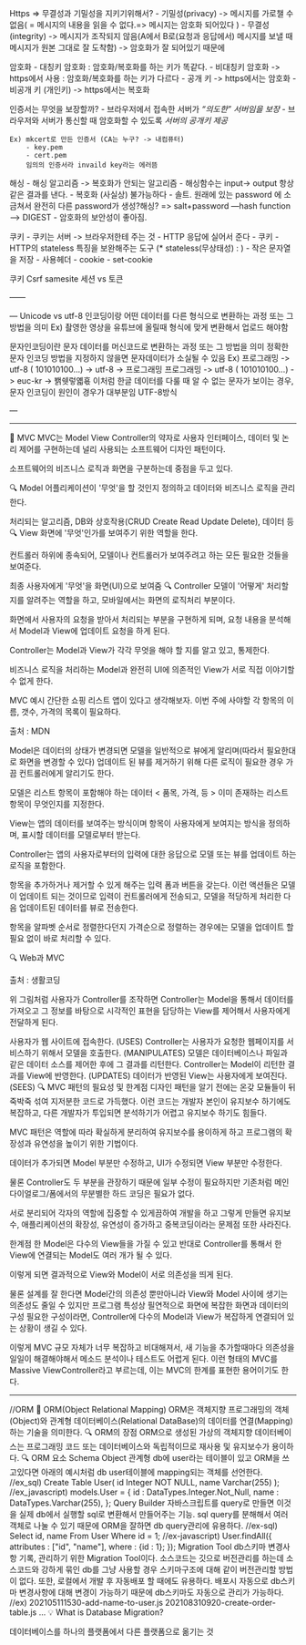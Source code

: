 Https
=> 무결성과 기밀성을 지키기위해서? - 기밀성(privacy) -> 메시지를 가로챌 수 없음( = 메시지의 내용을 읽을 수 없다.=> 메시지는 암호화 되어있다 ) - 무결성(integrity) -> 메시지가 조작되지 않음(A에서 B로(요청과 응답에서) 메시지를 보낼 때 메시지가 원본 그대로 잘 도착함) -> 암호화가 잘 되어있기 때문에

암호화 - 대칭키 암호화 : 암호화/복호화를 하는 키가 똑같다. - 비대칭키 암호화 -> https에서 사용 : 암호화/복호화를 하는 키가 다르다 - 공개 키 -> https에서는 암호화 - 비공개 키 (개인키) -> https에서는 복호화

인증서는 무엇을 보장할까? - 브라우저에서 접속한 서버가 _“의도한” 서버임을 보장_ - 브라우저와 서버가 통신할 때 암호화할 수 있도록 _서버의 공개키 제공_

    Ex) mkcert로 만든 인증서 (CA는 누구? -> 내컴퓨터)
    	- key.pem
    	- cert.pem
    	임의의 인증서라 invaild key라는 에러뜸

해싱 - 해싱 알고리즘 -> 복호화가 안되는 알고리즘 - 해싱함수는 input-> output 항상 같은 결과를 낸다. - 복호화 (사실상) 불가능하다 - 솔트. 원래에 있는 password 에 소금쳐서 완전히 다른 password가 생성?해싱? => salt+password —hash function —> DIGEST - 암호화의 보안성이 좋아짐.

쿠키 - 쿠키는 서버 -> 브라우저한테 주는 것 - HTTP 응답에 실어서 준다 - 쿠키 - HTTP의 stateless 특징을 보완해주는 도구 (\* stateless(무상태성) : ) - 작은 문자열을 저장 - 사용헤더 - cookie - set-cookie

쿠키
Csrf samesite
세션 vs 토큰

——

—
Unicode vs utf-8
인코딩이랑 어떤 데이터를 다른 형식으로 변환하는 과정 또는 그 방법을 의미
Ex) 촬영한 영상을 유튜브에 올릴때 형식에 맞게 변환해서 업로드 해야함

문자인코딩이란 문자 데이터를 머신코드로 변환하는 과정 또는 그 방법을 의미
정확한 문자 인코딩 방법을 지정하지 않을면 문자데이터가 소실될 수 있음
Ex) 프로그래밍 -> utf-8 ( 101010100…) -> utf-8 -> 프로그래밍
프로그래밍 -> utf-8 ( 101010100…) -> euc-kr -> 봵쉣렇옓횫
이처럼 한글 데이터를 다룰 때 알 수 없는 문자가 보이는 경우, 문자 인코딩이 원인이 경우가 대부분임
UTF-8방식

—

---

📒 MVC
MVC는 Model View Controller의 약자로 사용자 인터페이스, 데이터 및 논리 제어를 구현하는데 널리 사용되는 소프트웨어 디자인 패턴이다.

소프트웨어의 비즈니스 로직과 화면을 구분하는데 중점을 두고 있다.

🔍 Model
어플리케이션이 '무엇'을 할 것인지 정의하고 데이터와 비즈니스 로직을 관리한다.

처리되는 알고리즘, DB와 상호작용(CRUD Create Read Update Delete), 데이터 등
🔍 View
화면에 '무엇'인가를 보여주기 위한 역할을 한다.

컨트롤러 하위에 종속되어, 모델이나 컨트롤러가 보여주려고 하는 모든 필요한 것들을 보여준다.

최종 사용자에게 '무엇'을 화면(UI)으로 보여줌
🔍 Controller
모델이 '어떻게' 처리할 지를 알려주는 역할을 하고, 모바일에서는 화면의 로직처리 부분이다.

화면에서 사용자의 요청을 받아서 처리되는 부분을 구현하게 되며, 요청 내용을 분석해서 Model과 View에 업데이트 요청을 하게 된다.

Controller는 Model과 View가 각각 무엇을 해야 할 지를 알고 있고, 통제한다.

비즈니스 로직을 처리하는 Model과 완전히 UI에 의존적인 View가 서로 직접 이야기할 수 없게 한다.

MVC 예시
간단한 쇼핑 리스트 앱이 있다고 생각해보자. 이번 주에 사야할 각 항목의 이름, 갯수, 가격의 목록이 필요하다.

출처 : MDN

Model은 데이터의 상태가 변경되면 모델을 일반적으로 뷰에게 알리며(따라서 필요한대로 화면을 변경할 수 있다) 업데이트 된 뷰를 제거하기 위해 다른 로직이 필요한 경우 가끔 컨트롤러에게 알리기도 한다.

모델은 리스트 항목이 포함해야 하는 데이터 < 품목, 가격, 등 > 이미 존재하는 리스트 항목이 무엇인지를 지정한다.

View는 앱의 데이터를 보여주는 방식이며 항목이 사용자에게 보여지는 방식을 정의하며, 표시할 데이터를 모델로부터 받는다.

Controller는 앱의 사용자로부터의 입력에 대한 응답으로 모델 또는 뷰를 업데이트 하는 로직을 포함한다.

항목을 추가하거나 제거할 수 있게 해주는 입력 폼과 버튼을 갖는다. 이런 액션들은 모델이 업데이트 되는 것이므로 입력이 컨트롤러에게 전송되고, 모델을 적당하게 처리한 다음 업데이트된 데이터를 뷰로 전송한다.

항목을 알파벳 순서로 정렬한다던지 가격순으로 정렬하는 경우에는 모델을 업데이트 할 필요 없이 바로 처리할 수 있다.

🔍 Web과 MVC

출처 : 생활코딩

위 그림처럼 사용자가 Controller를 조작하면 Controller는 Model을 통해서 데이터를 가져오고 그 정보를 바탕으로 시각적인 표현을 담당하는 View를 제어해서 사용자에게 전달하게 된다.

사용자가 웹 사이트에 접속한다. (USES)
Controller는 사용자가 요청한 웹페이지를 서비스하기 위해서 모델을 호출한다. (MANIPULATES)
모델은 데이터베이스나 파일과 같은 데이터 소스를 제어한 후에 그 결과를 리턴한다.
Controller는 Model이 리턴한 결과를 View에 반영한다. (UPDATES)
데이터가 반영된 View는 사용자에게 보여진다. (SEES)
🔍 MVC 패턴의 필요성 및 한계점
디자인 패턴을 알기 전에는 온갖 모듈들이 뒤죽박죽 섞여 지저분한 코드로 가득했다. 이런 코드는 개발자 본인이 유지보수 하기에도 복잡하고, 다른 개발자가 투입되면 분석하기가 어렵고 유지보수 하기도 힘들다.

MVC 패턴은 역할에 따라 확실하게 분리하여 유지보수를 용이하게 하고 프로그램의 확장성과 유연성을 높이기 위한 기법이다.

데이터가 추가되면 Model 부분만 수정하고, UI가 수정되면 View 부분만 수정한다.

물론 Controller도 두 부분을 관장하기 때문에 일부 수정이 필요하지만 기존처럼 메인 다이얼로그/폼에서의 무분별한 하드 코딩은 필요가 없다.

서로 분리되어 각자의 역할에 집중할 수 있게끔하여 개발을 하고 그렇게 만들면 유지보수, 애플리케이션의 확장성, 유연성이 증가하고 중복코딩이라는 문제점 또한 사라진다.

한계점
한 Model은 다수의 View들을 가질 수 있고 반대로 Controller를 통해서 한 View에 연결되는 Model도 여러 개가 될 수 있다.

이렇게 되면 결과적으로 View와 Model이 서로 의존성을 띄게 된다.

물론 설계를 잘 한다면 Model간의 의존성 뿐만아니라 View와 Model 사이에 생기는 의존성도 줄일 수 있지만 프로그램 특성상 필연적으로 화면에 복잡한 화면과 데이터의 구성 필요한 구성이라면, Controller에 다수의 Model과 View가 복잡하게 연결되어 있는 상황이 생길 수 있다.

이렇게 MVC 규모 자체가 너무 복잡하고 비대해져서, 새 기능을 추가할때마다 의존성을 일일이 해결해야해서 메소드 분석이나 테스트도 어렵게 된다. 이런 형태의 MVC를 Massive ViewController라고 부르는데, 이는 MVC의 한계를 표현한 용어이기도 한다.

---

//ORM
📒 ORM(Object Relational Mapping)
ORM은 객체지향 프로그래밍의 객체(Object)와 관계형 데이터베이스(Relational DataBase)의 데이터를 연결(Mapping)하는 기술을 의미한다.
🔍 ORM의 장점
ORM으로 생성된 가상의 객체지향 데이터베이스는 프로그래밍 코드 또는 데이터베이스와 독립적이므로 재사용 및 유지보수가 용이하다.
🔍 ORM 요소
Schema Object
관계형 db에 user라는 테이블이 있고 ORM을 쓰고있다면 아래의 예시처럼 db user테이블에 mapping되는 객체를 선언한다.
//ex_sql)
Create Table User(
id Integer NOT NULL,
name Varchar(255)
);
//ex_javascript)
models.User = {
id : DataTypes.Integer.Not_Null,
name : DataTypes.Varchar(255),
};
Query Builder
자바스크립트를 query로 만들면 이것을 실제 db에서 실행할 sql로 변환해서 만들어주는 기능.
sql query를 분해해서 여러 객체로 나눌 수 있기 때문에 ORM을 잘하면 db query관리에 유용하다.
//ex-sql)
Select id, name From User
Where id = 1;
//ex-javascript)
User.findAll({
attributes : ["id", "name"],
where : {id : 1};
});
Migration Tool
db스키마 변경사항 기록, 관리하기 위한 Migration Tool이다.
소스코드는 깃으로 버전관리를 하는데 소스코드와 강하게 묶인 db를 그냥 사용할 경우 스키마구조에 대해 같이 버전관리할 방법이 없다. 또한, 로컬에서 개발 후 자동배포 할 때에도 유용하다.
배포시 자동으로 db스키마 변경사항에 대해 변경이 가능하기 때문에 db스키마도 자동으로 관리가 가능하다.
//ex)
202105111530-add-name-to-user.js
202108310920-create-order-table.js
...
💡 What is Database Migration?

데이터베이스를 하나의 플랫폼에서 다른 플랫폼으로 옮기는 것
